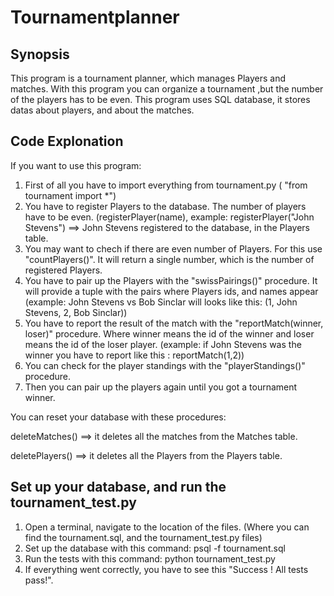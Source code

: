 # Tournamentplanner

## Synopsis

This program is a tournament planner, which manages Players and matches. With this program you can organize a tournament ,but the number of the players has to be even. This program uses SQL database, it stores datas about players, and about the matches. 

## Code Explonation

If you want to use this program:

1. First of all you have to import everything from tournament.py ( "from tournament import *")
2. You have to register Players to the database. The number of players have to be even. (registerPlayer(name), example: registerPlayer("John Stevens") ==> John Stevens registered to the database, in the Players table.
3. You may want to chech if there are even number of Players. For this use "countPlayers()". It will return a single number, which is the number of registered Players.
4. You have to pair up the Players with the "swissPairings()" procedure. It will provide a tuple with the pairs where Players ids, and names appear (example: John Stevens vs Bob Sinclar will looks like this: (1, John Stevens, 2, Bob Sinclar))
5. You have to report the result of the match with the "reportMatch(winner, loser)" procedure.
Where winner means the id of the winner and loser means the id of the loser player.
(example: if John Stevens was the winner you have to report like this : reportMatch(1,2))
6. You can check for the player standings with the "playerStandings()" procedure.
7. Then you can pair up the players again until you got a tournament winner.

You can reset your database with these procedures:

deleteMatches() ==> it deletes all the matches from the Matches table.

deletePlayers() ==> it deletes all the Players from the Players table.

## Set up your database, and run the tournament_test.py
1. Open a terminal, navigate to the location of the files. (Where you can find the tournament.sql, and the tournament_test.py files)
2. Set up the database with this command: psql -f tournament.sql
3. Run the tests with this command: python tournament_test.py
4. If everything went correctly, you have to see this "Success ! All tests pass!".

